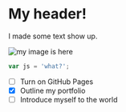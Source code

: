 # My header!
I made some text show up.

![my image is here](https://images.squarespace-cdn.com/content/v1/5e10bdc20efb8f0d169f85f9/09943d85-b8c7-4d64-af31-1a27d1b76698/arrow.png)

``` javascript
var js = 'what?';
```

- [ ] Turn on GitHub Pages
- [x] Outline my portfolio
- [ ] Introduce myself to the world
